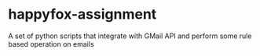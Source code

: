 # happyfox-assignment
A set of python scripts that integrate with GMail API and perform some rule based operation on emails
